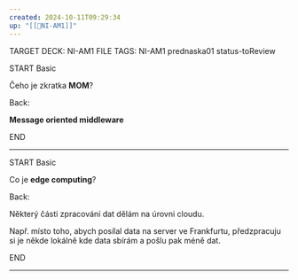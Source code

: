 ```yaml
---
created: 2024-10-11T09:29:34
up: "[[📖NI-AM1]]"
---
```


TARGET DECK: NI-AM1
FILE TAGS: NI-AM1 prednaska01 status-toReview

START
Basic

Čeho je zkratka **MOM**?

Back:

**Message oriented middleware**
<!--ID: 1728921214973-->
END

---


START
Basic

Co je **edge computing**?

Back:

Některý části zpracování dat dělám na úrovni cloudu.

<!-- ExampleStart -->
Např. místo toho, abych posílal data na server ve Frankfurtu, předzpracuju si je někde lokálně kde data sbírám a pošlu pak méně dat.
<!-- ExampleEnd -->
<!--ID: 1728921214975-->
END

---


